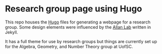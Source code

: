 # Research group page using Hugo 

This repo houses the [Hugo](https://gohugo.io/) files for generating a webpage for a research group. Some design elements were influenced by the [Allan Lab](https://github.com/mpa139/allanlab) written in Jekyll. 

It has a full theme for use by research groups but things are currently set up for the Algebra, Geometry, and Number Theory group at UofSC. 
